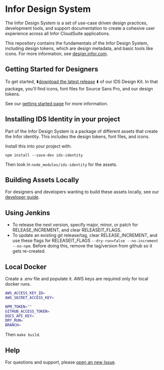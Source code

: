 # Infor Design System

The Infor Design System is a set of use-case driven design practices, development tools, and support documentation to create a cohesive user experience across all Infor CloudSuite applications.

This repository contains the fundamentals of the Infor Design System, including design tokens, which are design metadata, and basic tools like icons. For more information, see [design.infor.com](https://design.infor.com).

## Getting Started for Designers

To get started, :arrow_down:[download the latest release](https://github.com/infor-design/design-system/releases/latest) :arrow_down: of our IDS Design Kit. In that package, you'll find icons, font files for Source Sans Pro, and our design tokens.

See our [getting started page](https://design.infor.com/guidelines/getting-started-designers) for more information.

## Installing IDS Identity in your project

Part of the Infor Design System is a package of different assets that create the Infor identity. This includes the design tokens, font files, and icons.

Install this into your project with:

```shell
npm install --save-dev ids-identity
```

Then look in `node_modules/ids-identity` for the assets.

## Building Assets Locally

For designers and developers wanting to build these assets locally, see our [developer guide](docs/DEVELOP.md).

## Using Jenkins

- To release the next version, specify major, minor, or patch for RELEASE_INCREMENT, and clear RELEASEIT_FLAGS.
- To update an existing git release/tag, clear RELEASE_INCREMENT, and use these flags for RELEASEIT_FLAGS `--dry-run=false --no-increment --no-npm`. Before doing this, remove the tag/version from github so it gets re-created.

## Local Docker

Create a .env file and populate it. AWS keys are required only for local docker runs.

```bash
AWS_ACCESS_KEY_ID=
AWS_SECRET_ACCESS_KEY=

NPM_TOKEN=""
GITHUB_ACCESS_TOKEN=
DOCS_API_KEY=
DRY_RUN=
BRANCH=
```

Then `make build`.

## Help

For questions and support, please [open an new Issue](https://github.com/infor-design/design-system/issues/new?template=support.md&title=[Support]).
